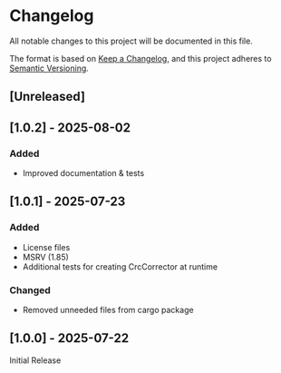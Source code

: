 # Changelog

All notable changes to this project will be documented in this file.

The format is based on [Keep a Changelog](https://keepachangelog.com/en/1.1.0/),
and this project adheres to [Semantic Versioning](https://semver.org/spec/v2.0.0.html).

## [Unreleased]

## [1.0.2] - 2025-08-02

### Added

* Improved documentation & tests

## [1.0.1] - 2025-07-23

### Added

* License files
* MSRV (1.85)
* Additional tests for creating CrcCorrector at runtime

### Changed

* Removed unneeded files from cargo package

## [1.0.0] - 2025-07-22

Initial Release
